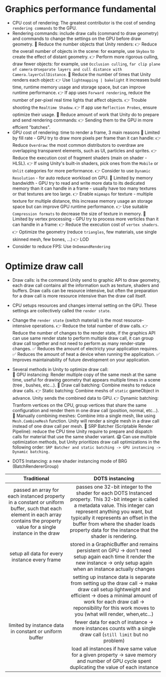 # Graphics performance fundamental
- CPU cost of rendering: The greatest contributor is the cost of sending `rendering commands` to the GPU.
- Rendering commands: include draw calls (command to draw geometry) and commands to change the settings on the GPU before draw geometry.
	👀 Reduce the number objects that Unity renders:
		👉 Reduce the overall number of objects in the scene: for example, use `Skybox` to create the effect of distant geometry.
		👉 Perform more rigorous culling, draw fewer objects: for example, use `Occlusion culling`, `far clip plane of camera` or`separate layers and cull distance with Camera.layerCullDistance`.
	👀 Reduce the number of times that Unity renders each object:
		👉 Use `lightmapping | bakelight` it increases build time, runtime memory usage and  storage space, but can improve runtime performance.
		👉 If app uses `Forward rendering`, reduce the number of per-pixel real time lights that affect objects.
		👉 Trouble shooting the `Realtime Shadow`.
		👉 If app use `Reflection Probes`, ensure optimize their usage.
	👀 Reduce amount of work that Unity do to prepare and send rendering commands:
		👉 Sending them to the GPU in more effcient "batches".
- GPU cost of rendering: time to render a frame, 3 main reasons 
	👀 Limited by fill rate - GPU try to draw more pixels per frame than it can handle:
		👉 Reduce `Overdraw`: the most common distributors to overdraw are overlapping transparent elements, such as UI, particles and sprites.
		👉 Reduce the execution cost of fragment shaders (main on shader - HLSL).
		👉 If using Unity's built-in shaders, pick ones from the `Mobile` or `Unlit` categories for more performance.
		👉 Consider to use `Dynamic Resolution` - for auto reduce workload on GPU.
	👀 Limited by memory bandwidth - GPU try to read and write more data to its dedicated memory than it can handle in a frame - usually have too many textures or that textures are too large.
		👉 Enable `mipmaps` for texture - multiple texture for multiple distance, this increase memory usage an storage space but can improve GPU runtime performance.
		👉 Use suitable `Compression formats` to decrease the size of texture in memory.
	👀 Limited by vertex processing - GPU try to process more verticles than it can handle in a frame:
		👉 Reduce the execution cost of `vertex shaders`.
		👉 Optimize the geometry (reduce `triangles`, few materials, use single skinned mesh, few bones, ...)
		👉 LOD
- Consider to reduce FPS: Use `OnDemandRendering`

# Optimize draw call
- Draw calls: is the command Unity send to graphic API to draw geometry, each draw call  contains all the information such as texture, shaders and buffers. Draw calls can be resource intensive, but often the preparation for a draw call is more resource intensive than the draw call itself.
- CPU setups resources and changes internal setting  on the GPU. These settings are collectively called the `render state`. 
- Change the `render state` (switch material) is the most resource-intensive operations.
	👉 Reduce the total number of draw calls.
	👉 Reduce the number of changes to the render state, if the graphics API can use same render state to perform multiple draw call, it can group draw call together and not need to perform as many render-state changes.
	✅ Reduces the amount of electricty your application requires.
	✅ Reduces the amount of heat a device when running the application.
	✅ Improves maintainability of future development on your application.
- Several methods in Unity to optimize draw call:\
	👀 GPU instancing: Render multiple copy of the same mesh at the same time, useful for drawing geometry that appears multiple times in a scene (tree , bushes, etc...).
	👀 Draw call batching: Combine meshs to reduce draw calls.
		👉 Static batching: Combine meshs of `static` gameObject in advance. Unity sends the combined data to GPU.
		👉 Dynamic batching: Tranform vertices on the CPU, group vertices that share the same configuration and render them in one draw call (position, normal, etc...).
	👀 Manually combining meshes: Combine into a single mesh, like using `Mesh.CombineMesh` function. Unity will render a single mesh in a draw call instead of one draw call per mesh.
	👀 SRP Batcher (Scriptable Render Pipeline): reduce the CPU time Unity require to prepare and dispatch calls for material that use the same shader variant.
	😱 Can use multiple optimization methods, but Unity prioritizes draw call optimizations in the following order: `SRP Batcher and static batching -> GPU instancing -> Dynamic batching.`

- DOTS Instancing: a new shader instancing mode of BRG (BatchRendererGroup)

|                                                                                   Traditional                                                                                   |                                                                                                                                                   DOTS instancing                                                                                                                                                    |
| :-----------------------------------------------------------------------------------------------------------------------------------------------------------------------------: | :------------------------------------------------------------------------------------------------------------------------------------------------------------------------------------------------------------------------------------------------------------------------------------------------------------------: |
| passed an array for each instanced property in a constant or uniform buffer, such that each element in each array contains the property value for a single instance in the draw | passes one 32-bit integer to the shader for each DOTS Instanced property. This 32-bit integer is called a metadata value. This integer can represent anything you want, but typically it represents an offset in the buffer from where the shader loads property data for the instance that the shader is rendering. |
|                                                                  setup all data for every instance every frame                                                                  |                                                                     stored in a GraphicBuffer and remains persistent on GPU -> don't need setup again each time it render the new instance -> only setup again when an instance actually changes                                                                     |
|                                                                                                                                                                                 |                                 setting up instance data is separate from setting up the draw call -> make draw call setup lightweight and efficient -> does a minimal amount of work for each draw call -> reponsibility for this work moves to you (what will render, when,etc...)                                 |
|                                                             limited by instance data in constant or uniform buffer                                                              |                                                                                                   fewer data for each of instance -> more instances counts with a single draw call (`still limit` but no problem)                                                                                                    |
|                                                                                                                                                                                 |                                                                                    load all instances if have same value for a given property -> save memory and number of GPU cycle spent duplicating the value of each instance                                                                                    |
